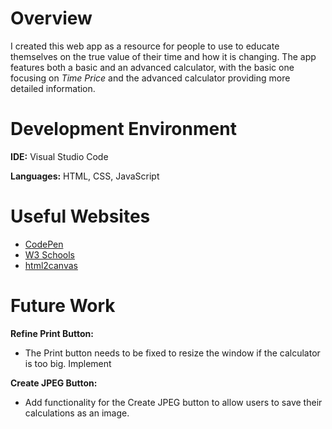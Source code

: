 # Overview

I created this web app as a resource for people to use to educate themselves on the true value of their time and how it is changing. The app features both a basic and an advanced calculator, with the basic one focusing on *Time Price* and the advanced calculator providing more detailed information.

# Development Environment

**IDE:** Visual Studio Code

**Languages:** HTML, CSS, JavaScript

# Useful Websites

- [CodePen](https://codepen.io)
- [W3 Schools](https://www.w3schools.com/)
- [html2canvas](https://html2canvas.hertzen.com/)

# Future Work

**Refine Print Button:**
- The Print button needs to be fixed to resize the window if the calculator is too big.
Implement

**Create JPEG Button:**
- Add functionality for the Create JPEG button to allow users to save their calculations as an image.